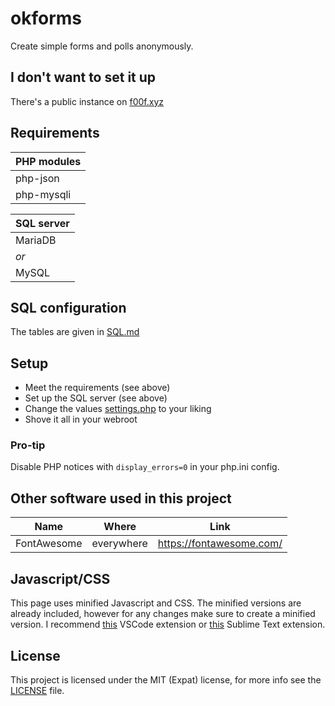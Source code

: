 # okforms

Create simple forms and polls anonymously.

## I don't want to set it up
There's a public instance on [f00f.xyz](https://okforms.f00f.xyz)

## Requirements

| PHP modules |
| ----------- |
| php-json    |
| php-mysqli  |

| SQL server |
| ---------- |
| MariaDB    |
| *or*       |
| MySQL      |

## SQL configuration
The tables are given in [SQL.md](SQL.md)  

## Setup
* Meet the requirements (see above)
* Set up the SQL server (see above)
* Change the values [settings.php](settings.php) to your liking
* Shove it all in your webroot

### Pro-tip
Disable PHP notices with `display_errors=0` in your php.ini config.

## Other software used in this project
| Name | Where | Link |
| ---- | ----- | ---- |
| FontAwesome | everywhere | https://fontawesome.com/ |

## Javascript/CSS
This page uses minified Javascript and CSS. The minified versions are already included, however for any changes make sure to create a minified version. I recommend [this](https://marketplace.visualstudio.com/items?itemName=olback.es6-css-minify) VSCode extension or [this](https://packagecontrol.io/packages/Minifier) Sublime Text extension.

## License
This project is licensed under the MIT (Expat) license, for more info see the [LICENSE](LICENSE.md) file.

